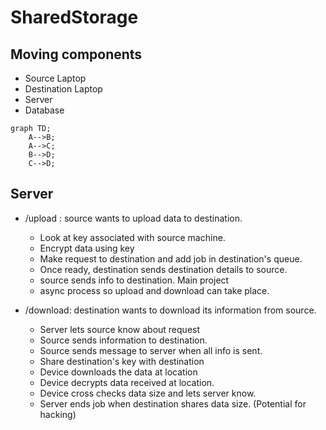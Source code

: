 # SharedStorage

## Moving components
- Source Laptop
- Destination Laptop
- Server
- Database

```mermaid
graph TD;
    A-->B;
    A-->C;
    B-->D;
    C-->D;
```

## Server
- /upload : source wants to upload data to destination.
    - Look at key associated with source machine.
    - Encrypt data using key
    - Make request to destination and add job in destination's queue.
    - Once ready, destination sends destination details to source.
    - source sends info to destination. Main project
    - async process so upload and download can take place. 

- /download: destination wants to download its information from source.
    - Server lets source know about request
    - Source sends information to destination.
    - Source sends message to server when all info is sent.
    - Share destination's key with destination
    - Device downloads the data at location
    - Device decrypts data received at location.
    - Device cross checks data size and lets server know.
    - Server ends job when destination shares data size.    (Potential for hacking)
